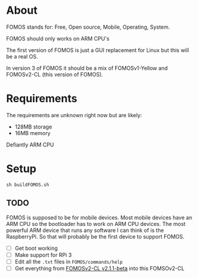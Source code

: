 # About

FOMOS stands for: Free, Open source, Mobile, Operating, System.

FOMOS should only works on ARM CPU's

The first version of FOMOS is just a GUI replacement for Linux but this will be a real OS.

In version 3 of FOMOS it should be a mix of FOMOSv1-Yellow and FOMOSv2-CL (this version of FOMOS).

# Requirements

The requirements are unknown right now but are likely:
    
- 128MB storage
- 16MB memory

Defiantly ARM CPU

# Setup

```commandline
sh buildFOMOS.sh
```

## TODO

FOMOS is supposed to be for mobile devices. Most mobile devices have an ARM CPU so the bootloader has to work on ARM CPU devices.
The most powerful ARM device that runs any software I can think of is the RaspberryPi. So that will probably be the first device to support FOMOS.  

- [ ] Get boot working
- [ ] Make support for RPi 3
- [ ] Edit all the ``.txt`` files in ``FOMOS/commands/help`` 
- [ ] Get everything from [FOMOSv2-CL v2.1.1-beta](https://github.com/NathanMcMillan54/FOMOSv2-CLtest) into this FOMSOv2-CL
